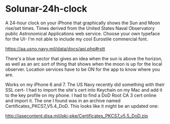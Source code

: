 # Solunar-24h-clock
A 24-hour clock on your iPhone that graphically shows the Sun and Moon rise/set times. Times derived from the United States Naval Observatory public Astronomical Applications web service. Choose your own typeface for the UI- I'm not able to include my cool Eurostile commercial font.

https://aa.usno.navy.mil/data/docs/api.php#rstt

There's a blue sector that gives an idea when the sun is above the horizon, as well as an arc sort of thing that shows when the moon is up for the local observer. Location services have to be ON for the app to know where you are.

Works on my iPhone 6 and 7. The US Navy recently did something with their SSL cert- I had to import the site's cert into Keychain on my Mac and add it to the key profile on my phone. I had to find a DoD Root CA 3 cert online and import it. The one I found was in an archive named Certificates_PKCS7_V5.4_DoD. This looks like it might be an updated one:

http://iasecontent.disa.mil/pki-pke/Certificates_PKCS7_v5.5_DoD.zip
